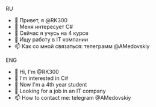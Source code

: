 RU
- 👋 Привет, я @RK300
- 👀 Меня интересует C#
- 🌱 Сейчас я учусь на 4 курсе
- 💞️ Ищу работу в IT компании
- 📫 Как со мной связаться: телеграмм @AMedovskiy

ENG
- 👋 Hi, I'm @RK300
- 👀 I'm interested in C#
- 🌱 Now I'm a 4th year student
- 💞️ Looking for a job in an IT company
- 📫 How to contact me: telegram @AMedovskiy
